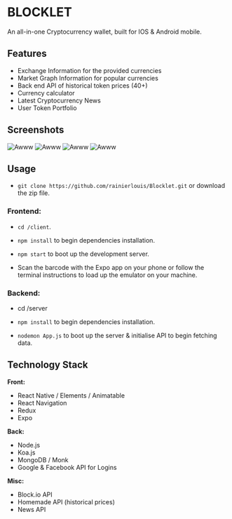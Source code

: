 # BLOCKLET

An all-in-one Cryptocurrency wallet, built for IOS & Android mobile.

## Features

* Exchange Information for the provided currencies
* Market Graph Information for popular currencies
* Back end API of historical token prices (40+)
* Currency calculator
* Latest Cryptocurrency News
* User Token Portfolio

## Screenshots

![Awww](https://ipfs.io/ipfs/QmZcJaboZLPyUeYH9y54tC5i2suqCSpp1s99iSn35gCDtG)
![Awww](https://i.imgur.com/Obbs6JJ.png "Yeah")
![Awww](https://i.imgur.com/Y29OCiX.png "Yeah")
![Awww](https://i.imgur.com/sFGyOS6.png "Yeah")

## Usage

* `git clone https://github.com/rainierlouis/Blocklet.git` or download the zip file.

### Frontend:

* `cd /client`.

* `npm install` to begin dependencies installation.

* `npm start` to boot up the development server.

* Scan the barcode with the Expo app on your phone or follow the terminal instructions to load up the emulator on your machine.

### Backend:

* cd /server

* `npm install` to begin dependencies installation.

* `nodemon App.js` to boot up the server & initialise API to begin fetching data.

## Technology Stack

**Front:**

* React Native / Elements / Animatable
* React Navigation
* Redux
* Expo

**Back:**

* Node.js
* Koa.js
* MongoDB / Monk
* Google & Facebook API for Logins

**Misc:**

* Block.io API
* Homemade API (historical prices)
* News API
